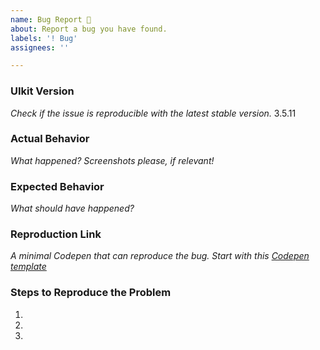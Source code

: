 ```yaml
---
name: Bug Report 🐛
about: Report a bug you have found.
labels: '! Bug'
assignees: ''

---
```


<!--

👋 Hi, thank you for using UIKit!

Please open an issues only for a bug report or feature request. Make sure no one else else has already opened a similar issue. If you need help or have questions about UIkit, there are few places to start:

- Search our public documentation: https://getuikit.com/docs
- Ask the community in the Discord chat: https://discord.gg/NEt4Pv7
- Look for an answer on Stack Overflow: https://stackoverflow.com/questions/ask?tags=getuikit

-->

### UIkit Version

*Check if the issue is reproducible with the latest stable version.*
3.5.11

### Actual Behavior

*What happened? Screenshots please, if relevant!*

### Expected Behavior

*What should have happened?*

### Reproduction Link

*A minimal Codepen that can reproduce the bug. Start with this [Codepen template](http://codepen.io/anon/pen/XMpryM)*

### Steps to Reproduce the Problem

1.
2.
3.
